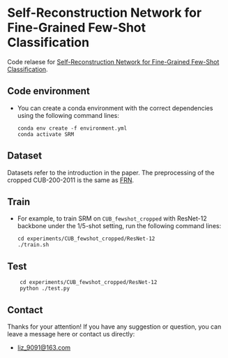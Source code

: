 # Self-Reconstruction Network for Fine-Grained Few-Shot Classification

Code relaese for [Self-Reconstruction Network for Fine-Grained Few-Shot Classification](https://www.sciencedirect.com/science/article/pii/S003132032400236X). 

## Code environment

* You can create a conda environment with the correct dependencies using the following command lines:

  ```shell
  conda env create -f environment.yml
  conda activate SRM
  ```

## Dataset

Datasets refer to the introduction in the paper. The preprocessing of the cropped CUB-200-2011 is the same as [FRN](https://github.com/Tsingularity/FRN).

## Train

* For example, to train SRM on `CUB_fewshot_cropped` with ResNet-12 backbone under the 1/5-shot setting, run the following command lines:

  ```shell
  cd experiments/CUB_fewshot_cropped/ResNet-12
  ./train.sh
  ```

## Test

```shell
    cd experiments/CUB_fewshot_cropped/ResNet-12
    python ./test.py
```

## Contact

Thanks for your attention!
If you have any suggestion or question, you can leave a message here or contact us directly:

- liz_9091@163.com


